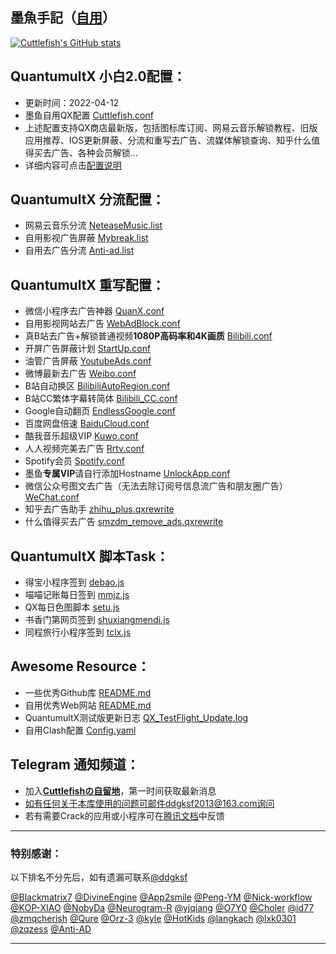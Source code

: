 ## 墨魚手記（[自用](https://github.com/ddgksf2013/Cuttlefish/blob/master/Rewrite/README.md "感谢赞助")）
[![Cuttlefish's GitHub stats](https://github-readme-stats.vercel.app/api?username=ddgksf2013&show_icons=true&count_private=true&theme=vue)](https://github.comddgksf2013/Cuttlefish)

## QuantumultX 小白2.0配置：
* 更新时间：2022-04-12
* 墨鱼自用QX配置 [Cuttlefish.conf](https://github.com/ddgksf2013/Cuttlefish/raw/master/Profile/QuantumultX.conf) 
* 上述配置支持QX商店最新版，包括图标库订阅、网易云音乐解锁教程、旧版应用推荐、IOS更新屏蔽、分流和重写去广告、流媒体解锁查询、知乎什么值得买去广告、各种会员解锁...
* 详细内容可点击[配置说明](https://github.com/ddgksf2013/Cuttlefish/raw/master/Profile/QuantumultX.conf)

## QuantumultX 分流配置：
* 网易云音乐分流 [NeteaseMusic.list](https://github.com/ddgksf2013/Cuttlefish/raw/master/Filter/NeteaseMusic.list)
* 自用影视广告屏蔽 [Mybreak.list](https://github.com/ddgksf2013/Cuttlefish/raw/master/Filter/Mybreak.list)
* 自用去广告分流 [Anti-ad.list](https://anti-ad.net/surge2.txt)

## QuantumultX 重写配置：
* 微信小程序去广告神器 [QuanX.conf](https://github.com/ddgksf2013/Cuttlefish/raw/master/Applet/QuanX.conf)
* 自用影视网站去广告 [WebAdBlock.conf](https://github.com/ddgksf2013/Cuttlefish/raw/master/Html/WebAdBlock.conf)
* 真B站去广告+解锁普通视频**1080P高码率和4K画质** [Bilibili.conf](https://github.com/ddgksf2013/Cuttlefish/raw/master/Rewrite/AdBlock/Bilibili.conf)
* 开屏广告屏蔽计划 [StartUp.conf](https://github.com/ddgksf2013/Cuttlefish/raw/master/Rewrite/AdBlock/StartUp.conf)
* 油管广告屏蔽 [YoutubeAds.conf](https://github.com/ddgksf2013/Cuttlefish/raw/master/Rewrite/AdBlock/YoutubeAds.conf)
* 微博最新去广告 [Weibo.conf](https://github.com/ddgksf2013/Cuttlefish/raw/master/Rewrite/AdBlock/Weibo.conf)
* B站自动换区 [BilibiliAutoRegion.conf](https://github.com/ddgksf2013/Cuttlefish/raw/master/Rewrite/Function/BilibiliAutoRegion.conf)
* B站CC繁体字幕转简体 [Bilibili_CC.conf](https://github.com/ddgksf2013/Cuttlefish/raw/master/Rewrite/Function/Bilibili_CC.conf)
* Google自动翻页 [EndlessGoogle.conf](https://github.com/ddgksf2013/Cuttlefish/raw/master/Rewrite/Function/EndlessGoogle.conf)
* 百度网盘倍速 [BaiduCloud.conf](https://github.com/ddgksf2013/Cuttlefish/raw/master/Rewrite/UnlockVip/BaiduCloud.conf)
* 酷我音乐超级VIP [Kuwo.conf](https://github.com/ddgksf2013/Cuttlefish/raw/master/Rewrite/UnlockVip/Kuwo.conf)
* 人人视频完美去广告 [Rrtv.conf](https://github.com/ddgksf2013/Cuttlefish/raw/master/Rewrite/UnlockVip/Rrtv.conf)
* Spotify会员 [Spotify.conf](https://github.com/ddgksf2013/Cuttlefish/raw/master/Rewrite/UnlockVip/Spotify.conf)
* 墨鱼**专属VIP**请自行添加Hostname [UnlockApp.conf](https://github.com/ddgksf2013/Cuttlefish/raw/master/Rewrite/UnlockApp.conf)
* 微信公众号图文去广告（无法去除订阅号信息流广告和朋友圈广告）[WeChat.conf](https://github.com/ddgksf2013/Cuttlefish/raw/master/Rewrite/AdBlock/WeChat.conf)
* 知乎去广告助手 [zhihu_plus.qxrewrite](https://raw.githubusercontent.com/blackmatrix7/ios_rule_script/master/script/zhihu/zhihu_plus.qxrewrite)
* 什么值得买去广告 [smzdm_remove_ads.qxrewrite](https://raw.githubusercontent.com/blackmatrix7/ios_rule_script/master/script/smzdm/smzdm_remove_ads.qxrewrite)

## QuantumultX 脚本Task：
* 得宝小程序签到 [debao.js](https://github.com/ddgksf2013/Cuttlefish/raw/master/Script/debao.js)
* 喵喵记账每日签到 [mmjz.js](https://github.com/ddgksf2013/Cuttlefish/raw/master/Script/mmjz.js)
* QX每日色图脚本 [setu.js](https://github.com/ddgksf2013/Cuttlefish/raw/master/Script/setu.js)
* 书香门第网页签到 [shuxiangmendi.js](https://github.com/ddgksf2013/Cuttlefish/raw/master/Script/shuxiangmendi.js)
* 同程旅行小程序签到 [tclx.js](https://github.com/ddgksf2013/Cuttlefish/raw/master/Script/tclx.js)

## Awesome Resource：
* 一些优秀Github库 [README.md](https://github.com/ddgksf2013/Cuttlefish/blob/master/Github/README.md)
* 自用优秀Web网站 [README.md](https://github.com/ddgksf2013/Cuttlefish/blob/master/Html/README.md)
* QuantumultX测试版更新日志 [QX_TestFlight_Update.log](https://github.com/ddgksf2013/Cuttlefish/raw/master/Profile/QX_TestFlight_Update.log)
* 自用Clash配置 [Config.yaml](https://github.com/ddgksf2013/Cuttlefish/raw/master/Profile/Config.yaml)

## Telegram 通知频道：
* 加入[**Cuttlefishの自留地**](https://t.me/ddgksf2021)，第一时间获取最新消息
* 如有任何关于本库使用的问题可邮件ddgksf2013@163.com询问
* 若有需要Crack的应用或小程序可在[腾讯文档](https://docs.qq.com/sheet/DYmRTQXpVY0hNcGls?tab=BB08J2)中反馈


---------------------------------------------------------------------------------------------------------------------------------------------------------------------------------

### 特别感谢：

以下排名不分先后，如有遗漏可联系[@ddgksf](https://t.me/ddgksf)

[@Blackmatrix7](https://github.com/blackmatrix7/ios_rule_script) [@DivineEngine](https://github.com/DivineEngine) [@App2smile](https://github.com/app2smile/rules)  [@Peng-YM](https://github.com/Peng-YM) [@Nick-workflow](https://github.com/Nick-workflow) [@KOP-XIAO](https://github.com/KOP-XIAO) [@NobyDa](https://github.com/NobyDa) [@Neurogram-R](https://github.com/Neurogram-R) [@yjqiang](https://github.com/yjqiang) [@O7Y0](https://github.com/O7Y0) [@Choler](https://github.com/Choler) [@id77](https://github.com/id77) [@zmqcherish](https://github.com/zmqcherish) [@Qure](https://github.com/Koolson/Qure) [@Orz-3](https://github.com/Orz-3) [@kyle](https://github.com/Xirou) [@HotKids](https://github.com/hotKids) [@langkach](https://github.com/langkhach270389) [@lxk0301](https://github.com/lxk0301) [@zqzess](https://github.com/zqzess/rule_for_quantumultX) [@Anti-AD](https://github.com/privacy-protection-tools/anti-AD)

---------------------------------------------------------------------------------------------------------------------------------------------------------------------------------
